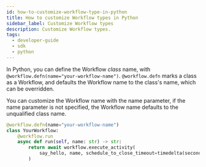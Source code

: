```yaml
---
id: how-to-customize-workflow-type-in-python
title: How to customize Workflow types in Python
sidebar_label: Customize Workflow types
description: Customize Workflow types.
tags:
  - developer-guide
  - sdk
  - python
---
```


In Python, you can define the Workflow _class_ name, with `@workflow.defn(name="your-workflow-name")`. `@workflow.defn` marks a class as a Workflow, and defaults the Workflow name to the class's name, which can be overridden.

You can customize the Workflow name with the name parameter, if the name parameter is not specified, the Workflow name defaults to the unqualified class name.

```python
@workflow.defn(name="your-workflow-name")
class YourWorkflow:
    @workflow.run
    async def run(self, name: str) -> str:
        return await workflow.execute_activity(
            say_hello, name, schedule_to_close_timeout=timedelta(seconds=5)
        )
```
